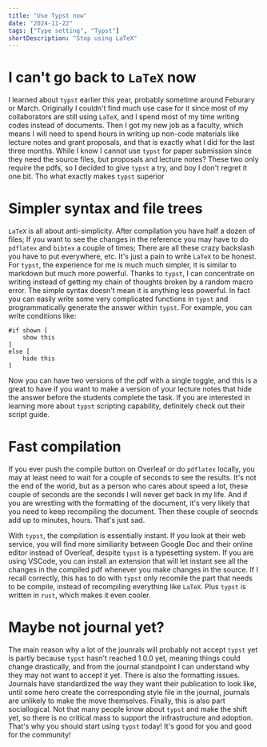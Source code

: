 ```yaml
---
title: "Use Typst now"
date: "2024-11-22"
tags: ["Type setting", "Typst"]
shortDescription: "Stop using LaTeX"
---
```


# I can't go back to `LaTeX` now

I learned about `typst` earlier this year, probably sometime around Feburary or March.
Originally I couldn't find much use case for it since most of my collaborators are still using `LaTeX`, and I spend most of my time writing codes instead of documents.
Then I got my new job as a faculty, which means I will need to spend hours in writing up non-code materials like lecture notes and grant proposals, and that is exactly what I did for the last three months.
While I know I cannot use `typst` for paper submission since they need the source files, but proposals and lecture notes? These two only require the pdfs, so I decided to give `typst` a try, and boy I don't regret it one bit. Tho what exactly makes `typst` superior

# Simpler syntax and file trees

`LaTeX` is all about anti-simplicity. After compilation you have half a dozen of files; If you want to see the changes in the reference you may have to do `pdflatex` and `bibtex` a couple of times; There are all these crazy backslash you have to put everywhere, etc. It's just a pain to write `LaTeX` to be honest. For `typst`, the experience for me is much much simpler, it is similar to markdown but much more powerful. Thanks to `typst`, I can concentrate on writing instead of getting my chain of thoughts broken by a random macro error. The simple syntax doesn't mean it is anything less powerful. In fact you can easily write some very complicated functions in `typst` and programmatically generate the answer within `typst`. For example, you can write conditions like:

```typst
#if shown [
    show this
]
else [
    hide this
]
```

Now you can have two versions of the pdf with a single toggle, and this is a great to have if you want to make a version of your lecture notes that hide the answer before the students complete the task. If you are interested in learning more about `typst` scripting capability, definitely check out their script guide.

# Fast compilation

If you ever push the compile button on Overleaf or do `pdflatex` locally, you may at least need to wait for a couple of seconds to see the results. It's not the end of the world, but as a person who cares about speed a lot, these couple of seconds are the seconds I will never get back in my life. And if you are wrestling with the formatting of the document, it's very likely that you need to keep recompiling the document. Then these couple of seocnds add up to minutes, hours. That's just sad.

With `typst`, the compilation is essentially instant. If you look at their web service, you will find more similiarity between Google Doc and their online editor instead of Overleaf, despite `typst` is a typesetting system. If you are using VSCode, you can install an extension that will let instant see all the changes in the compiled pdf whenever you make changes in the source. If I recall correctly, this has to do with `typst` only recomile the part that needs to be compile, instead of recompiling everything like `LaTeX`. Plus `typst` is written in `rust`, which makes it even cooler.

# Maybe not journal yet?

The main reason why a lot of the jounrals will probably not accept `typst` yet is partly because `typst` hasn't reached 1.0.0 yet, meaning things could change drastically, and from the journal standpoint I can understand why they may not want to accept it yet. There is also the formatting issues. Journals have standardized the way they want their publication to look like, until some hero create the corresponding style file in the journal, journals are unlikely to make the move themselves. Finally, this is also part sociallogical. Not that many people know about `typst` and make the shift yet, so there is no critical mass to support the infrastructure and adoption. That's why you should start using `typst` today! It's good for you and good for the community!
